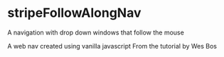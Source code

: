 # stripeFollowAlongNav
A navigation with drop down windows that follow the mouse


A web nav created using vanilla javascript
From the tutorial by Wes Bos
